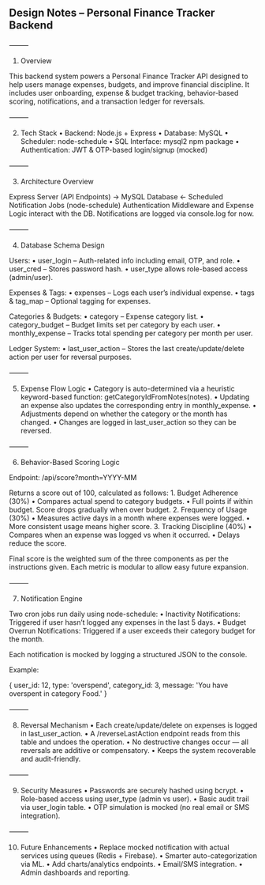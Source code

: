 ## Design Notes – Personal Finance Tracker Backend

⸻

1. Overview

This backend system powers a Personal Finance Tracker API designed to help users manage expenses, budgets, and improve financial discipline. It includes user onboarding, expense & budget tracking, behavior-based scoring, notifications, and a transaction ledger for reversals.

⸻

2. Tech Stack
	•	Backend: Node.js + Express
	•	Database: MySQL
	•	Scheduler: node-schedule
	•	SQL Interface: mysql2 npm package
	•	Authentication: JWT & OTP-based login/signup (mocked)

⸻

3. Architecture Overview

Express Server (API Endpoints) → MySQL Database ← Scheduled Notification Jobs (node-schedule)
Authentication Middleware and Expense Logic interact with the DB.
Notifications are logged via console.log for now.

⸻

4. Database Schema Design

Users:
	•	user_login – Auth-related info including email, OTP, and role.
	•	user_cred – Stores password hash.
	•	user_type allows role-based access (admin/user).

Expenses & Tags:
	•	expenses – Logs each user’s individual expense.
	•	tags & tag_map – Optional tagging for expenses.

Categories & Budgets:
	•	category – Expense category list.
	•	category_budget – Budget limits set per category by each user.
	•	monthly_expense – Tracks total spending per category per month per user.

Ledger System:
	•	last_user_action – Stores the last create/update/delete action per user for reversal purposes.

⸻

5. Expense Flow Logic
	•	Category is auto-determined via a heuristic keyword-based function: getCategoryIdFromNotes(notes).
	•	Updating an expense also updates the corresponding entry in monthly_expense.
	•	Adjustments depend on whether the category or the month has changed.
	•	Changes are logged in last_user_action so they can be reversed.

⸻

6. Behavior-Based Scoring Logic

Endpoint: /api/score?month=YYYY-MM

Returns a score out of 100, calculated as follows:
	1.	Budget Adherence (30%)
	•	Compares actual spend to category budgets.
	•	Full points if within budget. Score drops gradually when over budget.
	2.	Frequency of Usage (30%)
	•	Measures active days in a month where expenses were logged.
	•	More consistent usage means higher score.
	3.	Tracking Discipline (40%)
	•	Compares when an expense was logged vs when it occurred.
	•	Delays reduce the score.

Final score is the weighted sum of the three components as per the instructions given.
Each metric is modular to allow easy future expansion.

⸻

7. Notification Engine

Two cron jobs run daily using node-schedule:
	•	Inactivity Notifications:
Triggered if user hasn’t logged any expenses in the last 5 days.
	•	Budget Overrun Notifications:
Triggered if a user exceeds their category budget for the month.

Each notification is mocked by logging a structured JSON to the console.

Example:

{
  user_id: 12,
  type: 'overspend',
  category_id: 3,
  message: 'You have overspent in category Food.'
}



⸻

8. Reversal Mechanism
	•	Each create/update/delete on expenses is logged in last_user_action.
	•	A /reverseLastAction endpoint reads from this table and undoes the operation.
	•	No destructive changes occur — all reversals are additive or compensatory.
	•	Keeps the system recoverable and audit-friendly.

⸻

9. Security Measures
	•	Passwords are securely hashed using bcrypt.
	•	Role-based access using user_type (admin vs user).
	•	Basic audit trail via user_login table.
	•	OTP simulation is mocked (no real email or SMS integration).

⸻

10. Future Enhancements
	•	Replace mocked notification with actual services using queues (Redis + Firebase).
	•	Smarter auto-categorization via ML.
	•	Add charts/analytics endpoints.
	•	Email/SMS integration.
	•	Admin dashboards and reporting.
